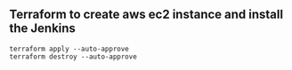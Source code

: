 ## Terraform to create aws ec2 instance and install the Jenkins

```
terraform apply --auto-approve
terraform destroy --auto-approve
```